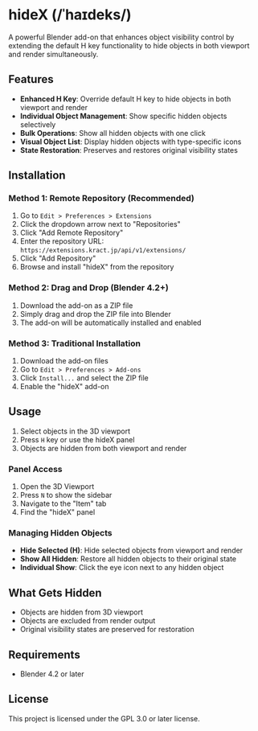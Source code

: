 # hideX (/ˈhaɪdeks/)

A powerful Blender add-on that enhances object visibility control by extending the default H key functionality to hide objects in both viewport and render simultaneously.

## Features

- **Enhanced H Key**: Override default H key to hide objects in both viewport and render
- **Individual Object Management**: Show specific hidden objects selectively
- **Bulk Operations**: Show all hidden objects with one click
- **Visual Object List**: Display hidden objects with type-specific icons
- **State Restoration**: Preserves and restores original visibility states

## Installation

### Method 1: Remote Repository (Recommended)
1. Go to `Edit > Preferences > Extensions`
2. Click the dropdown arrow next to "Repositories"
3. Click "Add Remote Repository"
4. Enter the repository URL: `https://extensions.kract.jp/api/v1/extensions/`
5. Click "Add Repository"
6. Browse and install "hideX" from the repository

### Method 2: Drag and Drop (Blender 4.2+)
1. Download the add-on as a ZIP file
2. Simply drag and drop the ZIP file into Blender
3. The add-on will be automatically installed and enabled

### Method 3: Traditional Installation
1. Download the add-on files
2. Go to `Edit > Preferences > Add-ons`
3. Click `Install...` and select the ZIP file
4. Enable the "hideX" add-on

## Usage

1. Select objects in the 3D viewport
2. Press `H` key or use the hideX panel
3. Objects are hidden from both viewport and render

### Panel Access
1. Open the 3D Viewport
2. Press `N` to show the sidebar
3. Navigate to the "Item" tab
4. Find the "hideX" panel

### Managing Hidden Objects
- **Hide Selected (H)**: Hide selected objects from viewport and render
- **Show All Hidden**: Restore all hidden objects to their original state
- **Individual Show**: Click the eye icon next to any hidden object

## What Gets Hidden

- Objects are hidden from 3D viewport
- Objects are excluded from render output
- Original visibility states are preserved for restoration

## Requirements

- Blender 4.2 or later

## License

This project is licensed under the GPL 3.0 or later license.